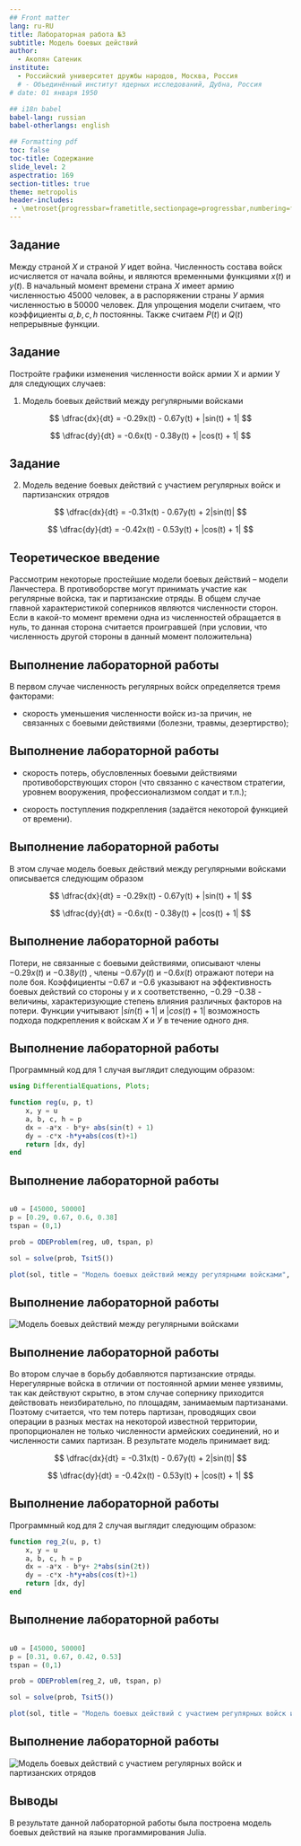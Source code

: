 ```yaml
---
## Front matter
lang: ru-RU
title: Лабораторная работа №3
subtitle: Модель боевых действий
author:
  - Акопян Сатеник
institute:
  - Российский университет дружбы народов, Москва, Россия
  # - Объединённый институт ядерных исследований, Дубна, Россия
# date: 01 января 1950

## i18n babel
babel-lang: russian
babel-otherlangs: english

## Formatting pdf
toc: false
toc-title: Содержание
slide_level: 2
aspectratio: 169
section-titles: true
theme: metropolis
header-includes:
 - \metroset{progressbar=frametitle,sectionpage=progressbar,numbering=fraction}
---
```

## Задание

Между страной $Х$ и страной $У$ идет война. Численность состава войск
исчисляется от начала войны, и являются временными функциями $x(t)$ и $y(t)$. В
начальный момент времени страна $Х$ имеет армию численностью $45 000$ человек, а
в распоряжении страны $У$ армия численностью в $50 000$ человек. Для упрощения
модели считаем, что коэффициенты $a, b, c, h$ постоянны. Также считаем $P(t)$  и $Q(t)$ 
непрерывные функции.

## Задание

Постройте графики изменения численности войск армии Х и армии У для
следующих случаев:

1. Модель боевых действий между регулярными войсками

$$
\dfrac{dx}{dt} = -0.29x(t) - 0.67y(t) + |sin(t) + 1|
$$

$$
\dfrac{dy}{dt} = -0.6x(t) - 0.38y(t) + |cos(t) + 1|
$$

## Задание

2. Модель ведение боевых действий с участием регулярных войск и
партизанских отрядов

$$
\dfrac{dx}{dt} = -0.31x(t) - 0.67y(t) + 2|sin(t)|
$$

$$
\dfrac{dy}{dt} = -0.42x(t) - 0.53y(t) + |cos(t) + 1|
$$


## Теоретическое введение

Рассмотрим некоторые простейшие модели боевых действий – модели
Ланчестера. В противоборстве могут принимать участие как регулярные войска,
так и партизанские отряды. В общем случае главной характеристикой соперников
являются численности сторон. Если в какой-то момент времени одна из
численностей обращается в нуль, то данная сторона считается проигравшей (при
условии, что численность другой стороны в данный момент положительна)


## Выполнение лабораторной работы

В первом случае численность регулярных войск определяется тремя
факторами:

* скорость уменьшения численности войск из-за причин, не связанных с
боевыми действиями (болезни, травмы, дезертирство);

## Выполнение лабораторной работы

* скорость потерь, обусловленных боевыми действиями
противоборствующих сторон (что связанно с качеством стратегии,
уровнем вооружения, профессионализмом солдат и т.п.);

* скорость поступления подкрепления (задаётся некоторой функцией от
времени).

## Выполнение лабораторной работы

В этом случае модель боевых действий между регулярными войсками
описывается следующим образом

$$
\dfrac{dx}{dt} = -0.29x(t) - 0.67y(t) + |sin(t) + 1|
$$

$$
\dfrac{dy}{dt} = -0.6x(t) - 0.38y(t) + |cos(t) + 1|
$$

## Выполнение лабораторной работы

Потери, не связанные с боевыми действиями, описывают члены $-0.29x(t)$ и $- 0.38y(t)$
, члены $- 0.67y(t)$ и $-0.6x(t)$
отражают потери на поле боя.
Коэффициенты $- 0.67$ и $-0.6$ указывают на эффективность боевых действий со
стороны у и х соответственно, $-0.29$ $- 0.38$ - величины, характеризующие степень
влияния различных факторов на потери. Функции  учитывают $|sin(t) + 1|$ и $|cos(t) + 1|$
возможность подхода подкрепления к войскам $Х$ и $У$ в течение одного дня.

## Выполнение лабораторной работы

Программный код для 1 случая выглядит следующим образом:

```Julia
using DifferentialEquations, Plots;

function reg(u, p, t)
    x, y = u
    a, b, c, h = p
    dx = -a*x - b*y+ abs(sin(t) + 1)
    dy = -c*x -h*y+abs(cos(t)+1)
    return [dx, dy]
end
```
## Выполнение лабораторной работы
```Julia

u0 = [45000, 50000]
p = [0.29, 0.67, 0.6, 0.38]
tspan = (0,1)

prob = ODEProblem(reg, u0, tspan, p)

sol = solve(prob, Tsit5())

plot(sol, title = "Модель боевых действий между регулярными войсками",  label = ["Армия X" "Армия Y"], xaxis = "Время", yaxis = "Численность армии")
```
## Выполнение лабораторной работы

![Модель боевых действий между регулярными войсками](image/image.png)

## Выполнение лабораторной работы

Во втором случае в борьбу добавляются партизанские отряды. Нерегулярные
войска в отличии от постоянной армии менее уязвимы, так как действуют скрытно,
в этом случае сопернику приходится действовать неизбирательно, по площадям,
занимаемым партизанами. Поэтому считается, что тем потерь партизан,
проводящих свои операции в разных местах на некоторой известной территории,
пропорционален не только численности армейских соединений, но и численности
самих партизан. В результате модель принимает вид:

$$
\dfrac{dx}{dt} = -0.31x(t) - 0.67y(t) + 2|sin(t)|
$$

$$
\dfrac{dy}{dt} = -0.42x(t) - 0.53y(t) + |cos(t) + 1|
$$

## Выполнение лабораторной работы

Программный код для 2 случая выглядит следующим образом:

```Julia
function reg_2(u, p, t)
    x, y = u
    a, b, c, h = p
    dx = -a*x - b*y+ 2*abs(sin(2t))
    dy = -c*x -h*y+abs(cos(t)+1)
    return [dx, dy]
end
```


## Выполнение лабораторной работы
```Julia

u0 = [45000, 50000]
p = [0.31, 0.67, 0.42, 0.53]
tspan = (0,1)

prob = ODEProblem(reg_2, u0, tspan, p)

sol = solve(prob, Tsit5())

plot(sol, title = "Модель боевых действий c участием регулярных войск и партизанских отрядов",  label = ["Армия X" "Армия Y"], xaxis = "Время", yaxis = "Численность армии")
```
## Выполнение лабораторной работы

![Модель боевых действий c участием регулярных войск и партизанских отрядов](image/image-1.png)

## Выводы

В результате данной лабораторной работы была построена модель боевых действий на языке прогаммирования Julia.

